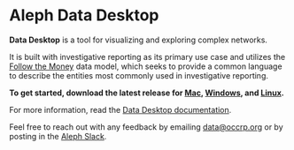 # Aleph Data Desktop

**Data Desktop** is a tool for visualizing and exploring complex networks.

It is built with investigative reporting as its primary use case and utilizes the [Follow the Money](https://github.com/alephdata/followthemoney) data model, which seeks to provide a common language to describe the entities most commonly used in investigative reporting.

**To get started, download the latest release for [Mac](https://github.com/alephdata/datadesktop/releases/latest/download/Aleph-Data-Desktop.dmg), [Windows](https://github.com/alephdata/datadesktop/releases/latest/download/Aleph-Data-Desktop.exe), and [Linux](https://github.com/alephdata/datadesktop/releases/latest/download/Aleph.Data.Desktop.deb).**

For more information, read the [Data Desktop documentation](https://docs.alephdata.org/guide/aleph-data-desktop).

Feel free to reach out with any feedback by emailing data@occrp.org or by posting in the [Aleph Slack](https://alephdata.slack.com).
